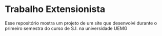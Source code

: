 # Trabalho Extensionista
Esse repositório mostra um projeto de um site que desenvolvi durante o primeiro semestra do curso de S.I. na universidade UEMG